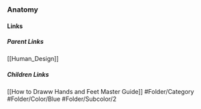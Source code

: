 ### Anatomy
#### Links
##### Parent Links
[[Human_Design]]
##### Children Links
[[How to Draww Hands and Feet Master Guide]]
#Folder/Category
#Folder/Color/Blue
#Folder/Subcolor/2
